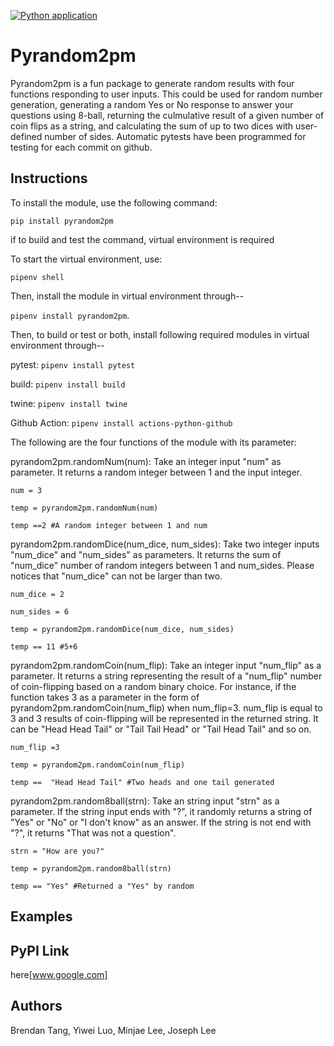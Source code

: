 [![Python application](https://github.com/software-students-spring2024/3-python-package-exercise-se-2pm3/actions/workflows/python-app.yml/badge.svg)](https://github.com/software-students-spring2024/3-python-package-exercise-se-2pm3/actions/workflows/python-app.yml)
# Pyrandom2pm

Pyrandom2pm is a fun package to generate random results with four functions responding to user inputs. This could be used for random number generation, generating a random Yes or No response to answer your questions using 8-ball, returning the culmulative result of a given number of coin flips as a string, and calculating the sum of up to two dices with user-defined number of sides. Automatic pytests have been programmed for testing for each commit on github.


## Instructions
To install the module, use the following command:


`pip install pyrandom2pm`

if to build and test the command, virtual environment is required

To start the virtual environment, use:

`pipenv shell`

Then, install the module in virtual environment through--

`pipenv install pyrandom2pm`.

Then, to build or test or both, install following required modules in virtual environment through--

pytest: `pipenv install pytest`

build: `pipenv install build`

twine: `pipenv install twine`

Github Action: `pipenv install actions-python-github`


The following are the four functions of the module with its parameter:

pyrandom2pm.randomNum(num): Take an integer input "num" as parameter. It returns a random integer between 1 and the input integer.

`num = 3`

`temp = pyrandom2pm.randomNum(num)`

`temp ==2 #A random integer between 1 and num`

pyrandom2pm.randomDice(num_dice, num_sides): Take two integer inputs "num_dice" and "num_sides" as parameters. It returns the sum of "num_dice" number of random integers between 1 and num_sides. Please notices that "num_dice" can not be larger than two.

`num_dice = 2`

`num_sides = 6`

`temp = pyrandom2pm.randomDice(num_dice, num_sides)`

`temp == 11 #5+6`

pyrandom2pm.randomCoin(num_flip): Take an integer input "num_flip" as a parameter. It returns a string representing the result of a "num_flip" number of coin-flipping based on a random binary choice.
For instance, if the function takes 3 as a parameter in the form of pyrandom2pm.randomCoin(num_flip) when num_flip=3. num_flip is equal to 3 and 3 results of coin-flipping will be represented in the returned string. It can be "Head Head Tail" or "Tail Tail Head" or "Tail Head Tail" and so on.

`num_flip =3`

`temp = pyrandom2pm.randomCoin(num_flip)`

`temp ==  "Head Head Tail" #Two heads and one tail generated`

pyrandom2pm.random8ball(strn): Take an string input "strn" as a parameter. If the string input ends with "?", it randomly returns a string of "Yes" or "No" or "I don't know" as an answer. If the string is not end with "?", it returns "That was not a question".

`strn = "How are you?"`

`temp = pyrandom2pm.random8ball(strn)`

`temp == "Yes" #Returned a "Yes" by random`

 

## Examples

## PyPI Link
here[www.google.com]

## Authors
Brendan Tang, Yiwei Luo, Minjae Lee, Joseph Lee
